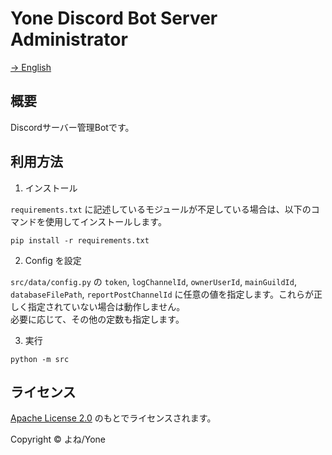# Yone Discord Bot Server Administrator

[→ English](./README.md)

## 概要

Discordサーバー管理Botです。

## 利用方法

1. インストール

`requirements.txt` に記述しているモジュールが不足している場合は、以下のコマンドを使用してインストールします。

```
pip install -r requirements.txt
```

2. Config を設定

`src/data/config.py` の `token`, `logChannelId`, `ownerUserId`, `mainGuildId`, `databaseFilePath`, `reportPostChannelId` に任意の値を指定します。これらが正しく指定されていない場合は動作しません。  
必要に応じて、その他の定数も指定します。

3. 実行

```
python -m src
```

## ライセンス

[Apache License 2.0](./LICENSE) のもとでライセンスされます。

Copyright &copy; よね/Yone
